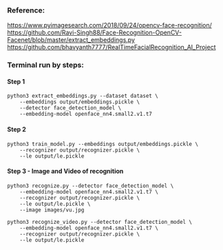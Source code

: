 ### Reference: 
https://www.pyimagesearch.com/2018/09/24/opencv-face-recognition/
https://github.com/Ravi-Singh88/Face-Recognition-OpenCV-Facenet/blob/master/extract_embeddings.py
https://github.com/bhavyanth7777/RealTimeFacialRecognition_AI_Project


### Terminal run by steps:


#### Step 1
```
python3 extract_embeddings.py --dataset dataset \
	--embeddings output/embeddings.pickle \
	--detector face_detection_model \
	--embedding-model openface_nn4.small2.v1.t7
```	

#### Step 2
```
python3 train_model.py --embeddings output/embeddings.pickle \
  	--recognizer output/recognizer.pickle \
  	--le output/le.pickle
```	  

#### Step 3 - Image and Video of recognition
```
python3 recognize.py --detector face_detection_model \
  	--embedding-model openface_nn4.small2.v1.t7 \
  	--recognizer output/recognizer.pickle \
  	--le output/le.pickle \
  	--image images/vu.jpg

python3 recognize_video.py --detector face_detection_model \
	--embedding-model openface_nn4.small2.v1.t7 \
	--recognizer output/recognizer.pickle \
	--le output/le.pickle
```	

